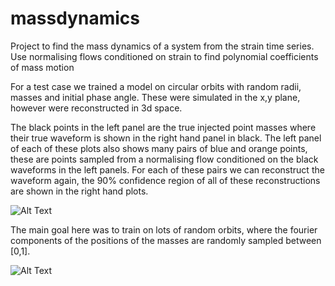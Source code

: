 # massdynamics

Project to find the mass dynamics of a system from the strain time series. 
Use normalising flows conditioned on strain to find polynomial coefficients of mass motion

For a test case we trained a model on circular orbits with random radii, masses and initial phase angle. These were simulated in the x,y plane, however were reconstructed in 3d space.

The black points in the left panel are the true injected point masses where their true waveform is shown in the right hand panel in black.
The left panel of each of these plots also shows many pairs of	blue and orange	points,	these are points sampled from a	normalising flow conditioned on	the black waveforms in	the left panels. For each of these pairs we can	reconstruct the	waveform again,	the 90%	confidence region of all of these reconstructions are shown in	the right hand plots.

![Alt Text](https://media.githubusercontent.com/media/jcbayley/massdynamics/main/figures/animation_circularbinary_2.gif)

The main goal here was to train on lots of random orbits, where the fourier components of the positions of the masses are randomly sampled between [0,1]. 

![Alt Text](https://media.githubusercontent.com/media/jcbayley/massdynamics/main/figures/animation_random_0.gif)
